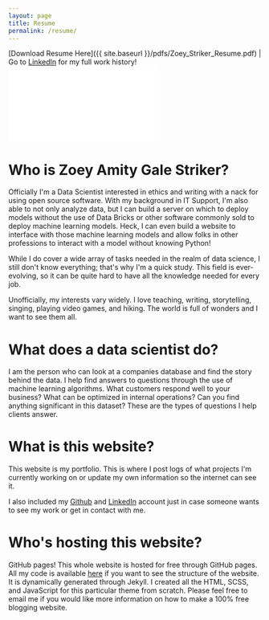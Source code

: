 ```yaml
---
layout: page
title: Resume
permalink: /resume/
---
```


[Download Resume Here]({{ site.baseurl }}/pdfs/Zoey_Striker_Resume.pdf) | Go to [LinkedIn](https://www.linkedin.com/in/galestriker/) for my full work history!
<embed src="{{ site.baseurl }}/pdfs/Zoey_Striker_Resume.pdf" type="application/pdf"/>

# Who is Zoey Amity Gale Striker?

Officially I'm a Data Scientist interested in ethics and writing with a nack for using open source software. With my background in IT Support, I'm also able to not only analyze data, but I can build a server on which to deploy models without the use of Data Bricks or other software commonly sold to deploy machine learning models. Heck, I can even build a website to interface with those machine learning models and allow folks in other professions to interact with a model without knowing Python!

While I do cover a wide array of tasks needed in the realm of data science, I still don't know everything; that's why I'm a quick study. This field is ever-evolving, so it can be quite hard to have all the knowledge needed for every job.

Unofficially, my interests vary widely. I love teaching, writing, storytelling, singing, playing video games, and hiking. The world is full of wonders and I want to see them all.

# What does a data scientist do?

I am the person who can look at a companies database and find the story behind the data. I help find answers to questions through the use of machine learning algorithms. What customers respond well to your business? What can be optimized in internal operations? Can you find anything significant in this dataset? These are the types of questions I help clients answer.

# What is this website?

This website is my portfolio. This is where I post logs of what projects I'm currently working on or update my own information so the internet can see it.

I also included my [Github](https://github.com/Pinemark-Gale) and [LinkedIn](https://www.linkedin.com/in/galestriker/) account just in case someone wants to see my work or get in contact with me.

# Who's hosting this website?

GitHub pages! This whole website is hosted for free through GitHub pages. All my code is available [here](https://github.com/Pinemark-Gale/Pinemark-Gale.github.io) if you want to see the structure of the website. It is dynamically generated through Jekyll. I created all the HTML, SCSS, and JavaScript for this particular theme from scratch. Please feel free to email me if you would like more information on how to make a 100% free blogging website.
